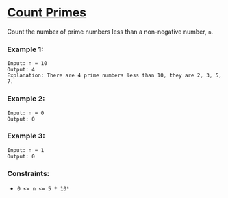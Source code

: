 # [Count Primes](https://leetcode.com/problems/count-primes/)

Count the number of prime numbers less than a non-negative number, `n`.


### Example 1:
```
Input: n = 10
Output: 4
Explanation: There are 4 prime numbers less than 10, they are 2, 3, 5, 7.
```

### Example 2:
```
Input: n = 0
Output: 0
```

### Example 3:
```
Input: n = 1
Output: 0
```

### Constraints:

- `0 <= n <= 5 * 10⁶`
